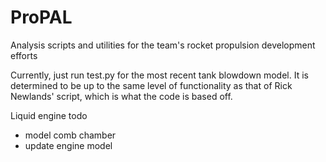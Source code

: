 # ProPAL
Analysis scripts and utilities for the team's rocket propulsion development efforts

Currently, just run test.py for the most recent tank blowdown model. It is determined to be up to the same level of functionality as that of Rick Newlands' script, which is what the code is based off. 

Liquid engine todo
- model comb chamber
- update engine model
